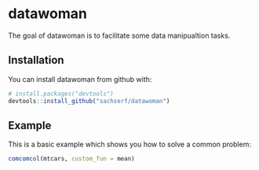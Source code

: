 # datawoman

The goal of datawoman is to facilitate some data manipualtion tasks.

## Installation

You can install datawoman from github with:

```R
# install.packages("devtools")
devtools::install_github("sachserf/datawoman")
```

## Example

This is a basic example which shows you how to solve a common problem:

```R
comcomcol(mtcars, custom_fun = mean)
```
